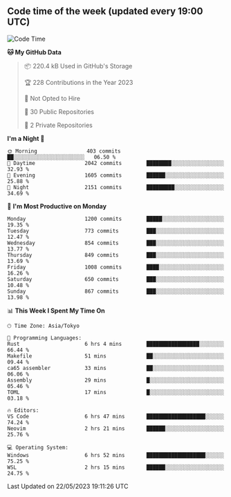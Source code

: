 ## Code time of the week (updated every 19:00 UTC)

<!--START_SECTION:waka-->
![Code Time](http://img.shields.io/badge/Code%20Time-1%2C856%20hrs%2019%20mins-blue)

**🐱 My GitHub Data** 

> 📦 220.4 kB Used in GitHub's Storage 
 > 
> 🏆 228 Contributions in the Year 2023
 > 
> 🚫 Not Opted to Hire
 > 
> 📜 30 Public Repositories 
 > 
> 🔑 2 Private Repositories 
 > 
**I'm a Night 🦉** 

```text
🌞 Morning                403 commits         ██░░░░░░░░░░░░░░░░░░░░░░░   06.50 % 
🌆 Daytime                2042 commits        ████████░░░░░░░░░░░░░░░░░   32.93 % 
🌃 Evening                1605 commits        ██████░░░░░░░░░░░░░░░░░░░   25.88 % 
🌙 Night                  2151 commits        █████████░░░░░░░░░░░░░░░░   34.69 % 
```
📅 **I'm Most Productive on Monday** 

```text
Monday                   1200 commits        █████░░░░░░░░░░░░░░░░░░░░   19.35 % 
Tuesday                  773 commits         ███░░░░░░░░░░░░░░░░░░░░░░   12.47 % 
Wednesday                854 commits         ███░░░░░░░░░░░░░░░░░░░░░░   13.77 % 
Thursday                 849 commits         ███░░░░░░░░░░░░░░░░░░░░░░   13.69 % 
Friday                   1008 commits        ████░░░░░░░░░░░░░░░░░░░░░   16.26 % 
Saturday                 650 commits         ███░░░░░░░░░░░░░░░░░░░░░░   10.48 % 
Sunday                   867 commits         ███░░░░░░░░░░░░░░░░░░░░░░   13.98 % 
```


📊 **This Week I Spent My Time On** 

```text
🕑︎ Time Zone: Asia/Tokyo

💬 Programming Languages: 
Rust                     6 hrs 4 mins        █████████████████░░░░░░░░   66.44 % 
Makefile                 51 mins             ██░░░░░░░░░░░░░░░░░░░░░░░   09.44 % 
ca65 assembler           33 mins             ██░░░░░░░░░░░░░░░░░░░░░░░   06.06 % 
Assembly                 29 mins             █░░░░░░░░░░░░░░░░░░░░░░░░   05.46 % 
TOML                     17 mins             █░░░░░░░░░░░░░░░░░░░░░░░░   03.18 % 

🔥 Editors: 
VS Code                  6 hrs 47 mins       ███████████████████░░░░░░   74.24 % 
Neovim                   2 hrs 21 mins       ██████░░░░░░░░░░░░░░░░░░░   25.76 % 

💻 Operating System: 
Windows                  6 hrs 52 mins       ███████████████████░░░░░░   75.25 % 
WSL                      2 hrs 15 mins       ██████░░░░░░░░░░░░░░░░░░░   24.75 % 
```


 Last Updated on 22/05/2023 19:11:26 UTC
<!--END_SECTION:waka-->